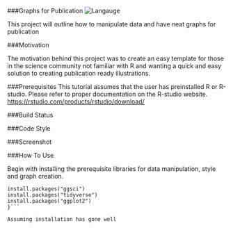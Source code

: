 ###Graphs for Publication
![Langauge](https://img.shields.io/badge/Language-R-brightgreen)

This project will outline how to manipulate data and have neat graphs for publication

###Motivation

The motivation behind this project was to create an easy template for those in the science community not familiar with R and wanting a quick and easy solution to creating publication ready illustrations.

###Prerequisites
This tutorial assumes that the user has preinstalled R or R-studio. Please refer to proper documentation on the R-studio website.
https://rstudio.com/products/rstudio/download/

###Build Status

###Code Style

###Screenshot

###How To Use

Begin with installing the prerequisite libraries for data manipulation, style and graph creation.

```{R}<space>{
install.packages("ggsci")
install.packages("tidyverse")
install.packages("ggplot2")
}```

Assuming installation has gone well 

